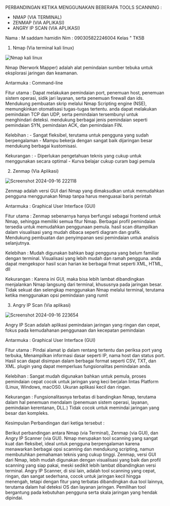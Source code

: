 PERBANDINGAN KETIKA MENGGUNAKAN BEBERAPA TOOLS SCANNING :
- NMAP (VIA TERMINAL)
- ZENMAP (VIA APLIKASI)
- ANGRY IP SCAN (VIA APLIKASI)

Nama : M saddam hamidin 
Nim : 090305822246004
Kelas " TK5B


1. Nmap (Via terminal kali linux)
   
![Nmap kali linux](https://github.com/user-attachments/assets/605f40c4-22b2-46aa-b06f-15f12eefa041)

Nmap (Nerwork Mapper) adalah alat pemindaian sumber tebuka untuk eksplorasi jaringan dan keamanan.

Antarmuka : Command-line

Fitur utama : Dapat melakukan pemindaian port, penemuan host, penemuan sistem operasi, sidik jari layanan, serta penemuan firewall dan ids. Mendukung pembuatan skrip melalui Nmap Scripting engine (NSE),
              memungkinkan otomatisasi tugas-tugas tertentu. anda dapat melakukan pemindaian TCP dan UDP, serta pemindaian tersembunyi untuk menghindari deteksi. mendukung berbagai jenis pemindaian seperti
              pemindaian SYN, pemindaian ACK, dan pemindaian FIN.

Kelebihan : - Sangat fleksibel, terutama untuk pengguna yang sudah berpengalaman
            - Mampu bekerja dengan sangat baik dijaringan besar mendukung berbagai kustomisasi.

Kekurangan : - Diperlukan pengetahuan teknis yang cukup untuk menggunakan secara optimal
             - Kurva belajar cukup curam bagi pemula




2. Zenmap (Via Aplikasi)

![Screenshot 2024-09-16 222118](https://github.com/user-attachments/assets/73b3551e-1512-45ab-9c89-311bd3d971ca)


Zenmap adalah versi GUI dari Nmap yang dimaksudkan untuk memudahkan pengguna menggunakan Nmap tanpa harus menguasai baris perintah

Antarmuka : Graphical User Interface (GUI)

Fitur utama : Zenmap sebenarnya hanya berfungsi sebagai frontend untuk Nmap, sehingga memiliki semua fitur Nmap.
              Berbagai profil pemindaian tersedia untuk memudahkan penggunaan pemula. hasil scan ditampilkan dalam 
              visualisasi yang mudah dibaca seperti diagram dan grafik. Mendukung pembuatan dan penyimpanan sesi pemindaian
              untuk analisis selanjutnya.

Kelebihan : Mudah digunakan bahkan bagi pengguna yang belum familiar dengan terminal. Visualisasi yang lebih mudah dan ramah pengguna.
            anda dapat mengekspor hasil scan harian ke berbagai frmat seperti XML, HTML, dll

Kekurangan : Karena ini GUI, maka bisa lebih lambat dibandingkan menjalankan Nmap langsung dari terminal, khususnya pada jaringan besar.
             Tidak sekuat dan selengkap menggunakan Nmap melalui terminal, terutama ketika menggunakan opsi pemindaian yang rumit




3. Angry IP Scan (Via aplikasi)
   
![Screenshot 2024-09-16 223654](https://github.com/user-attachments/assets/271d1b12-f5c9-47e8-95d0-eba74c153d1f)

Angry IP Scan adalah aplikasi pemindaian jaringan yang ringan dan cepat, fokus pada kemudahanan penggunaan dan kecepatan pemindaian

Antarmuka : Graphical User Interface (GUI)

Fitur utama : Pindai alamat ip dalam rentang tertentu dan periksa port yang terbuka, Menampilkan informasi dasar seperti IP, nama host
              dan status port. Hasil scan dapat disimpan dalam berbagai format seperti CSV, TXT, dan XML. plugin yang dapat
              memperluas fungsionalitas pemindaian anda.

Kelebihan : Sangat mudah digunakan bahkan untuk pemula, proses pemindaian cepat cocok untuk jaringan yang keci berjalan lintas
            Platform (Linux, Windows, macOS0. Ukuran aplikasi kecil dan ringan.

Kekurangan : Fungsionalitasnya terbatas di bandingkan Nmap, terutama dalam hal penemuan mendalam (penemuan sistem operasi, layanan, pemindaian kerentanan, DLL.) 
             Tidak cocok untuk memindai jaringan yang besar dan kompleks.

Kesimpulan Perbandingan dari ketiga tersebut :

Berikut perbandingan antara Nmap (via Terminal), Zenmap (via GUI), dan Angry IP Scanner (via GUI). Nmap merupakan tool scanning yang sangat kuat dan fleksibel, ideal untuk pengguna berpengalaman karena menawarkan berbagai opsi scanning dan mendukung scripting, namun membutuhkan pemahaman teknis yang cukup tinggi. Zenmap, versi GUI dari Nmap, lebih mudah digunakan dengan visualisasi yang baik dan profil scanning yang siap pakai, meski sedikit lebih lambat dibandingkan versi terminal. Angry IP Scanner, di sisi lain, adalah tool scanning yang cepat, ringan, dan sangat sederhana, cocok untuk jaringan kecil hingga menengah, tetapi dengan fitur yang terbatas dibandingkan dua tool lainnya, terutama dalam hal deteksi OS dan layanan jaringan. Pemilihan tool bergantung pada kebutuhan pengguna serta skala jaringan yang hendak dipindai.
